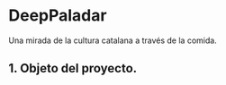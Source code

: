 # DeepPaladar
Una mirada de la cultura catalana a través de la comida. 

## 1. Objeto del proyecto. 
